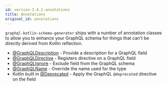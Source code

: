 ```yaml
---
id: version-3.4.2-annotations
title: Annotations
original_id: annotations
---
```


`graphql-kotlin-schema-generator` ships with a number of annotation classes to allow you to enhance your GraphQL schema
for things that can't be directly derived from Kotlin reflection.

* [@GraphQLDescription](../customizing-schemas/documenting-fields) - Provide a description for a GraphQL field
* [@GraphQLDirective](../customizing-schemas/directives) - Registers directive on a GraphQL field
* [@GraphQLIgnore](../customizing-schemas/excluding-fields) - Exclude field from the GraphQL schema
* [@GraphQLName](../customizing-schemas/renaming-fields) - Override the name used for the type
* Kotlin built in [@Deprecated](../customizing-schemas/deprecating-schema) - Apply the GraphQL `@deprecated` directive on the field
